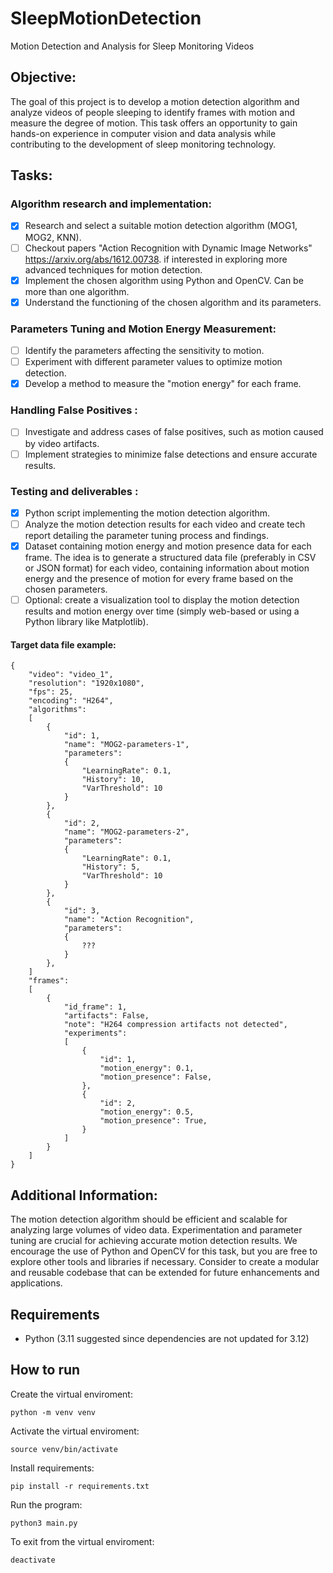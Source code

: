 # SleepMotionDetection
Motion Detection and Analysis for Sleep Monitoring Videos

## Objective:
The goal of this project is to develop a motion detection algorithm and analyze videos of people sleeping to identify frames with motion and measure the degree of motion.
This task offers an opportunity to gain hands-on experience in computer vision and data analysis while contributing to the development of sleep monitoring technology.

## Tasks:
### Algorithm research and implementation:
- [X] Research and select a suitable motion detection algorithm (MOG1, MOG2, KNN).
- [ ] Checkout papers "Action Recognition with Dynamic Image Networks" https://arxiv.org/abs/1612.00738. if interested in exploring more advanced techniques for motion detection.
- [X] Implement the chosen algorithm using Python and OpenCV. Can be more than one algorithm.
- [X] Understand the functioning of the chosen algorithm and its parameters.
### Parameters Tuning and Motion Energy Measurement:
- [ ] Identify the parameters affecting the sensitivity to motion.
- [ ] Experiment with different parameter values to optimize motion detection.
- [X] Develop a method to measure the "motion energy" for each frame.
### Handling False Positives :
- [ ] Investigate and address cases of false positives, such as motion caused by video artifacts.
- [ ] Implement strategies to minimize false detections and ensure accurate results.
### Testing and deliverables :
- [X] Python script implementing the motion detection algorithm.
- [ ] Analyze the motion detection results for each video and create tech report detailing the parameter tuning process and findings.
- [X] Dataset containing motion energy and motion presence data for each frame. The idea is to generate a structured data file (preferably in CSV or JSON format) for each video, containing information about motion energy and the presence of motion for every frame based on the chosen parameters.
- [ ] Optional: create a visualization tool to display the motion detection results and motion energy over time (simply web-based or using a Python library like Matplotlib).

#### Target data file example:
```
{
    "video": "video_1",
    "resolution": "1920x1080",
    "fps": 25,
    "encoding": "H264",
    "algorithms":
    [
        {
            "id": 1,
            "name": "MOG2-parameters-1",
            "parameters":
            {
                "LearningRate": 0.1,
                "History": 10,
                "VarThreshold": 10
            }
        },
        {
            "id": 2,
            "name": "MOG2-parameters-2",
            "parameters":
            {
                "LearningRate": 0.1,
                "History": 5,
                "VarThreshold": 10
            }
        },
        {
            "id": 3,
            "name": "Action Recognition",
            "parameters":
            {
                ???
            }
        },
    ]
    "frames":
    [
        {
            "id_frame": 1,
            "artifacts": False,
            "note": "H264 compression artifacts not detected",
            "experiments":
            [
                {
                    "id": 1,
                    "motion_energy": 0.1,
                    "motion_presence": False,
                },
                {
                    "id": 2,
                    "motion_energy": 0.5,
                    "motion_presence": True,
                }
            ]
        }
    ]
}
```

## Additional Information:
The motion detection algorithm should be efficient and scalable for analyzing large volumes of video data.
Experimentation and parameter tuning are crucial for achieving accurate motion detection results.
We encourage the use of Python and OpenCV for this task, but you are free to explore other tools and libraries if necessary.
Consider to create a modular and reusable codebase that can be extended for future enhancements and applications.

## Requirements
- Python (3.11 suggested since dependencies are not updated for 3.12)

## How to run
Create the virtual enviroment:
```
python -m venv venv
```
Activate the virtual enviroment:
```
source venv/bin/activate
```
Install requirements:
```
pip install -r requirements.txt
```
Run the program:
```
python3 main.py
```
To exit from the virtual enviroment:
```
deactivate
```
